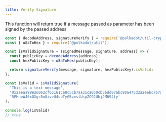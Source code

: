 ```yaml
---
title: Verify Signature
---
```


This function will return true if a message passed as parameter has been signed by the passed address 

```javascript
const { decodeAddress, signatureVerify } = require('@polkadot/util-crypto');
const { u8aToHex } = require('@polkadot/util');

const isValidSignature = (signedMessage, signature, address) => {
  const publicKey = decodeAddress(address);
  const hexPublicKey = u8aToHex(publicKey);

  return signatureVerify(message, signature, hexPublicKey).isValid;
};

const isValid = isValidSignature(
  'This is a text message',
  '0x2aeaa98e26062cf65161c68c5cb7aa31ca050cb5bdd07abc80a475d2a2eebc7b7a9c9546fbdff971b29419ddd9982bf4148c81a49df550154e1674a6b58bac84',
  '5FHneW46xGXgs5mUiveU4sbTyGBzmstUspZC92UhjJM694ty'
);

console.log(isValid)
// true
```
